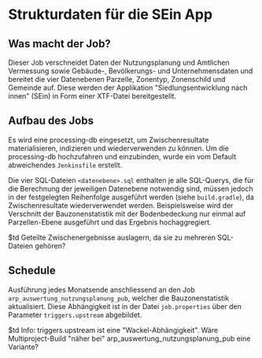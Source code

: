 # Strukturdaten für die SEin App

## Was macht der Job?

Dieser Job verschneidet Daten der Nutzungsplanung und Amtlichen Vermessung sowie Gebäude-, Bevölkerungs- und 
Unternehmensdaten und bereitet die vier Datenebenen Parzelle, Zonentyp, Zonenschild und Gemeinde auf. Diese 
werden der Applikation "Siedlungsentwicklung nach innen" (SEin) in Form einer XTF-Datei bereitgestellt.

## Aufbau des Jobs

Es wird eine processing-db eingesetzt, um Zwischenresultate materialisieren, indizieren und wiederverwenden 
zu können. Um die processing-db hochzufahren und einzubinden, wurde ein vom Default abweichendes `Jenkinsfile` 
erstellt.

Die vier SQL-Dateien `<datenebene>.sql` enthalten je alle SQL-Querys, die für die Berechnung der jeweiligen 
Datenebene notwendig sind, müssen jedoch in der festgelegten Reihenfolge ausgeführt werden (siehe `build.gradle`), 
da Zwischenresultate wiederverwendet werden. Beispielsweise wird der Verschnitt der Bauzonenstatistik mit der 
Bodenbedeckung nur einmal auf Parzellen-Ebene ausgeführt und das Ergebnis hochaggregiert.

$td Geteilte Zwischenergebnisse auslagern, da sie zu mehreren SQL-Dateien gehören?

## Schedule

Ausführung jedes Monatsende anschliessend an den Job `arp_auswertung_nutzungsplanung_pub`, welcher die 
Bauzonenstatistik aktualisiert. Diese Abhängigkeit ist in der Datei `job.properties` über den Parameter 
`triggers.upstream` abgebildet.

$td Info: triggers.upstream ist eine "Wackel-Abhängigkeit". Wäre Multiproject-Build "näher bei" 
arp_auswertung_nutzungsplanung_pub eine Variante?